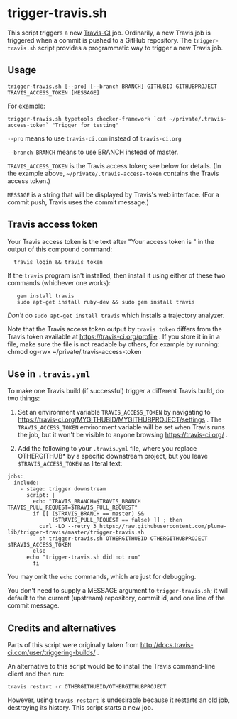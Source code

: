 # trigger-travis.sh

This script triggers a new [Travis-CI](https://travis-ci.org/) job.
Ordinarily, a new Travis job is triggered when a commit is pushed to a
GitHub repository.  The `trigger-travis.sh` script provides a programmatic
way to trigger a new Travis job.

## Usage

```
trigger-travis.sh [--pro] [--branch BRANCH] GITHUBID GITHUBPROJECT TRAVIS_ACCESS_TOKEN [MESSAGE]
```

For example:
```
trigger-travis.sh typetools checker-framework `cat ~/private/.travis-access-token` "Trigger for testing"
```

`--pro` means to use `travis-ci.com` instead of `travis-ci.org`

`--branch BRANCH` means to use BRANCH instead of master.

`TRAVIS_ACCESS_TOKEN` is the Travis access token; see below for details.
(In the example above, `~/private/.travis-access-token` contains the Travis access token.)

`MESSAGE` is a string that will be displayed by Travis's web interface.
(For a commit push, Travis uses the commit message.)

## Travis access token

Your Travis access token is the text after "Your access token is " in
the output of this compound command:
```
  travis login && travis token
```

If the `travis` program isn't installed, then install it using either of these two
commands (whichever one works):
```
   gem install travis
   sudo apt-get install ruby-dev && sudo gem install travis
```
*Don't* do `sudo apt-get install travis` which installs a trajectory analyzer.

Note that the Travis access token output by `travis token` differs from the
Travis token available at https://travis-ci.org/profile .
If you store it in in a file, make sure the file is not readable by others,
for example by running:  chmod og-rwx ~/private/.travis-access-token

## Use in `.travis.yml`

To make one Travis build (if successful) trigger a different Travis build, do two things:

1. Set an environment variable `TRAVIS_ACCESS_TOKEN` by navigating to
  https://travis-ci.org/MYGITHUBID/MYGITHUBPROJECT/settings .
The `TRAVIS_ACCESS_TOKEN` environment variable will be set when Travis runs
the job, but it won't be visible to anyone browsing https://travis-ci.org/ .

2. Add the following to your `.travis.yml` file, where you replace
OTHERGITHUB* by a specific downstream project, but you leave
`$TRAVIS_ACCESS_TOKEN` as literal text:

```
jobs:
  include:
    - stage: trigger downstream
      script: |
        echo "TRAVIS_BRANCH=$TRAVIS_BRANCH TRAVIS_PULL_REQUEST=$TRAVIS_PULL_REQUEST"
        if [[ ($TRAVIS_BRANCH == master) &&
              ($TRAVIS_PULL_REQUEST == false) ]] ; then
          curl -LO --retry 3 https://raw.githubusercontent.com/plume-lib/trigger-travis/master/trigger-travis.sh
          sh trigger-travis.sh OTHERGITHUBID OTHERGITHUBPROJECT $TRAVIS_ACCESS_TOKEN
        else
	  echo "trigger-travis.sh did not run"
        fi
```

You may omit the `echo` commands, which are just for debugging.

You don't need to supply a MESSAGE argument to `trigger-travis.sh`; it will
default to the current (upstream) repository, commit id, and one line of
the commit message.


## Credits and alternatives

Parts of this script were originally taken from
http://docs.travis-ci.com/user/triggering-builds/ .

An alternative to this script would be to install the Travis command-line
client and then run:
```
travis restart -r OTHERGITHUBID/OTHERGITHUBPROJECT
```

However, using `travis restart` is undesirable because it restarts an old
job, destroying its history.  This script starts a new job.

